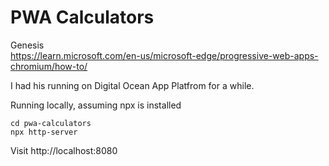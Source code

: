 # PWA Calculators

Genesis  
https://learn.microsoft.com/en-us/microsoft-edge/progressive-web-apps-chromium/how-to/

I had his running on Digital Ocean App Platfrom for a while.

Running locally, assuming npx is installed
```
cd pwa-calculators
npx http-server
```
Visit http://localhost:8080